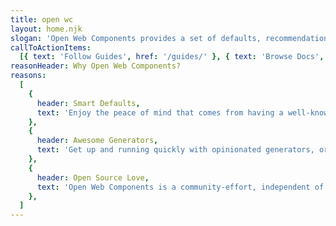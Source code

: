 ```yaml
---
title: open wc
layout: home.njk
slogan: 'Open Web Components provides a set of defaults, recommendations and tools to help facilitate your web component project. Our recommendations include: developing, linting, testing, building, tooling, demoing, publishing and automating.'
callToActionItems:
  [{ text: 'Follow Guides', href: '/guides/' }, { text: 'Browse Docs', href: '/docs/' }]
reasonHeader: Why Open Web Components?
reasons:
  [
    {
      header: Smart Defaults,
      text: 'Enjoy the peace of mind that comes from having a well-known default solution for almost everything. From linting to testing to demos to publishing - have the full experience.',
    },
    {
      header: Awesome Generators,
      text: 'Get up and running quickly with opinionated generators, or add recommended tools to existing projects. Our comprehensive fleet of generators have got you covered',
    },
    {
      header: Open Source Love,
      text: 'Open Web Components is a community-effort, independent of any framework or company. We use mostly open-source tools and services.',
    },
  ]
---
```

